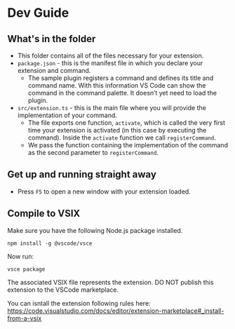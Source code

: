 # Dev Guide

## What's in the folder

* This folder contains all of the files necessary for your extension.
* `package.json` - this is the manifest file in which you declare your extension and command.
  * The sample plugin registers a command and defines its title and command name. With this information VS Code can show the command in the command palette. It doesn’t yet need to load the plugin.
* `src/extension.ts` - this is the main file where you will provide the implementation of your command.
  * The file exports one function, `activate`, which is called the very first time your extension is activated (in this case by executing the command). Inside the `activate` function we call `registerCommand`.
  * We pass the function containing the implementation of the command as the second parameter to `registerCommand`.

## Get up and running straight away

* Press `F5` to open a new window with your extension loaded.


## Compile to VSIX


Make sure you have the following Node.js package installed.
```
npm install -g @vscode/vsce
```

Now run:
```
vsce package
```


The associated VSIX file represents the extension. DO NOT publish this extension to the VSCode marketplace.

You can isntall the extension following rules here: https://code.visualstudio.com/docs/editor/extension-marketplace#_install-from-a-vsix

